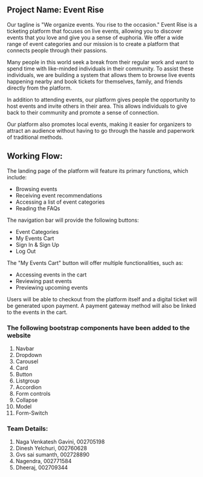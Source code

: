 ## Project Name: Event Rise

Our tagline is "We organize events. You rise to the occasion." Event Rise is a ticketing platform that focuses on live events, allowing you to discover events that you love and give you a sense of euphoria. We offer a wide range of event categories and our mission is to create a platform that connects people through their passions.

Many people in this world seek a break from their regular work and want to spend time with like-minded individuals in their community. To assist these individuals, we are building a system that allows them to browse live events happening nearby and book tickets for themselves, family, and friends directly from the platform.

In addition to attending events, our platform gives people the opportunity to host events and invite others in their area. This allows individuals to give back to their community and promote a sense of connection.

Our platform also promotes local events, making it easier for organizers to attract an audience without having to go through the hassle and paperwork of traditional methods.

## Working Flow:
The landing page of the platform will feature its primary functions, which include:
- Browsing events
- Receiving event recommendations
- Accessing a list of event categories
- Reading the FAQs

The navigation bar will provide the following buttons:
- Event Categories
- My Events Cart
- Sign In & Sign Up
- Log Out

The "My Events Cart" button will offer multiple functionalities, such as:
- Accessing events in the cart
- Reviewing past events
- Previewing upcoming events

Users will be able to checkout from the platform itself and a digital ticket will be generated upon payment. A payment gateway method will also be linked to the events in the cart.

### The following bootstrap components have been added to the website

1. Navbar
2. Dropdown
3. Carousel
4. Card
5. Button
6. Listgroup
7. Accordion
8. Form controls
9. Collapse
10. Model
11. Form-Switch

### Team Details:
1. Naga Venkatesh Gavini, 002705198
2. Dinesh Yelchuri, 002760628
3. Gvs sai sumanth, 002728890
4. Nagendra, 002771584
5. Dheeraj, 002709344